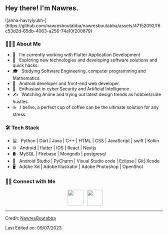 
<h2> Hey there! I'm Nawres.</h2>
![anna-havrylyukh-](https://github.com/nawresboutabba/nawresboutabba/assets/47152092/f6c53d2d-65db-4063-a256-74a10f200879)


<h3> 👨🏻‍💻 About Me </h3>

- 🔭 &nbsp; I’m currently working with Flutter Application Development
- 🤔 &nbsp; Exploring new technologies and developing software solutions and quick hacks.
- 🎓 &nbsp; Studying Software Engineering, computer programming and Mathematics.
- 💼 &nbsp; Android developer and front-end web developer.
- 🌱 &nbsp; Enthusiast in cyber Security and Artificial Intelligence .
- ✍️ &nbsp; Watching Anime and trying out latest design trends as hobbies/side hustles.
- ☕ &nbsp; I belive, a perfect cup of coffee can be the ultimate solution for any stress. 

<h3>🛠 Tech Stack</h3>

- 💻 &nbsp; Python | Dart | Java | C++ | HTML | CSS | JavaScript | swift | Kotlin 
- 🌐 &nbsp; Android | flutter | IOS | React | Nextjs 
- 🛢 &nbsp; MySQL | Firebase | Mongodb | postgresql 
- 🔧 &nbsp; Android Studio | PyCharm | Visual Studio code | Eclipse | Git| Xcode
- 🖥 &nbsp; Adobe Xd | Adobe Illustrator | Adobe Photoshop | OpenShot



<h3> 🤝🏻 Connect with Me </h3>

<p align="center">
&nbsp; <a href="https://www.linkedin.com/in/nawres-boutabba-677730174/" target="_blank" rel="noopener noreferrer"><img src="https://img.icons8.com/plasticine/100/000000/linkedin.png" width="50" /></a>
&nbsp; <a href="mailto:nawrossab94@gmail.com" target="_blank" rel="noopener noreferrer"><img src="https://img.icons8.com/plasticine/100/000000/gmail.png"  width="50" /></a>
</p>


----
Credit: [NawresBoutabba](https://github.com/nawresboutabba)

Last Edited on: 09/07/2023
